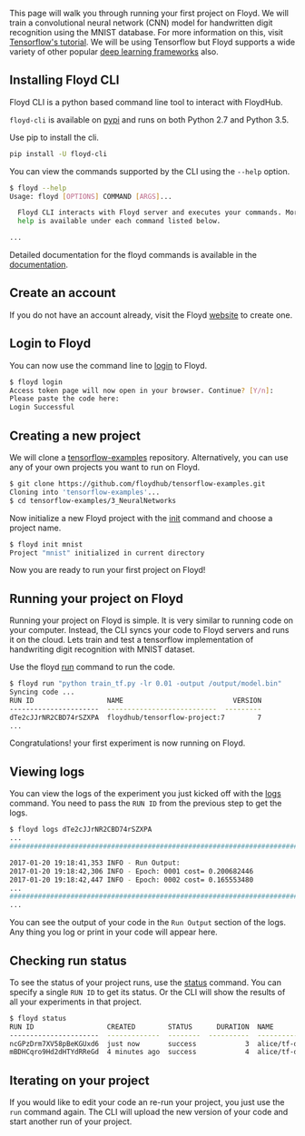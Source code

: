 This page will walk you through running your first project on Floyd. We will train a 
convolutional neural network (CNN) model for handwritten digit recognition using the MNIST database. 
For more information on this, visit [Tensorflow's tutorial](https://www.tensorflow.org/versions/r0.10/tutorials/mnist/pros/).
We will be using Tensorflow but Floyd 
supports a wide variety of other popular [deep learning frameworks](environments.md) also.

## Installing Floyd CLI 

Floyd CLI is a python based command line tool to interact with FloydHub.

`floyd-cli` is available on [pypi](https://pypi.python.org/pypi/floyd-cli) and
runs on both Python 2.7 and Python 3.5.

Use pip to install the cli.

```bash
pip install -U floyd-cli
```

You can view the commands supported by the CLI using the `--help` option.

```bash
$ floyd --help
Usage: floyd [OPTIONS] COMMAND [ARGS]...

  Floyd CLI interacts with Floyd server and executes your commands. More
  help is available under each command listed below.

...
```

Detailed documentation for the floyd commands is available in the [documentation](../commands/index.md).

## Create an account

If you do not have an account already, visit the Floyd [website](https://www.floydhub.com/)
to create one.

## Login to Floyd

You can now use the command line to [login](../commands/login.md) to Floyd.

```bash
$ floyd login
Access token page will now open in your browser. Continue? [Y/n]:
Please paste the code here:
Login Successful
```

## Creating a new project

We will clone a [tensorflow-examples](https://github.com/floydhub/tensorflow-examples) repository. Alternatively, 
you can use any of your own projects you want to run on Floyd.

```bash
$ git clone https://github.com/floydhub/tensorflow-examples.git
Cloning into 'tensorflow-examples'...
$ cd tensorflow-examples/3_NeuralNetworks
```

Now initialize a new Floyd project with the [init](../commands/init.md) command and 
choose a project name.

```bash
$ floyd init mnist
Project "mnist" initialized in current directory
```

Now you are ready to run your first project on Floyd!

## Running your project on Floyd

Running your project on Floyd is simple. It is very similar to running code 
on your computer. Instead, the CLI syncs your code to Floyd servers and 
runs it on the cloud. Lets train and test a tensorflow implementation of 
handwriting digit recognition with MNIST dataset.

Use the floyd [run](../commands/run.md) command to run the code.

```bash
$ floyd run "python train_tf.py -lr 0.01 -output /output/model.bin"
Syncing code ...
RUN ID                  NAME                           VERSION
----------------------  ---------------------------  ---------
dTe2cJJrNR2CBD74rSZXPA  floydhub/tensorflow-project:7        7
...
```

Congratulations! your first experiment is now running on Floyd. 

## Viewing logs

You can view the logs of the experiment you just kicked off with the 
[logs](../commands/logs.md) command. You need to pass the `RUN ID` from the 
previous step to get the logs.

```bash
$ floyd logs dTe2cJJrNR2CBD74rSZXPA
...
################################################################################

2017-01-20 19:18:41,353 INFO - Run Output:
2017-01-20 19:18:42,306 INFO - Epoch: 0001 cost= 0.200682446
2017-01-20 19:18:42,447 INFO - Epoch: 0002 cost= 0.165553480
...
################################################################################
...
```

You can see the output of your code in the `Run Output` section of the logs.
Any thing you log or print in your code will appear here.

## Checking run status

To see the status of your project runs, use the [status](../commands/status.md) command. You can specify 
a single `RUN ID` to get its status. Or the CLI will show the results of all your experiments 
in that project.

```bash
$ floyd status
RUN ID                  CREATED        STATUS      DURATION  NAME               INSTANCE      VERSION
----------------------  -------------  --------  ----------  -----------------  ----------  ---------
ncGPzDrm7XV58pBeKGUxd6  just now       success            3  alice/tf-demo:2     cpu                 2
mBDHCqro9Hd2dHTYdRReGd  4 minutes ago  success            4  alice/tf-demo:1     cpu                 1
```

## Iterating on your project

If you would like to edit your code an re-run your project, you just use the `run`
command again. The CLI will upload the new version of your code and start another 
run of your project.
